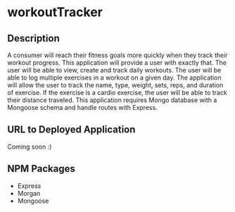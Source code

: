 # workoutTracker


## Description
A consumer will reach their fitness goals more quickly when they track their workout progress. This application will provide a user with exactly that. The user will be able to view, create and track daily workouts. The user will be able to log multiple exercises in a workout on a given day. The application will allow the user to track the name, type, weight, sets, reps, and duration of exercise. If the exercise is a cardio exercise, the user will be able to track their distance traveled. This application requires Mongo database with a Mongoose schema and handle routes with Express.


## URL to Deployed Application
Coming soon :) 


## NPM Packages
* Express
* Morgan
* Mongoose
